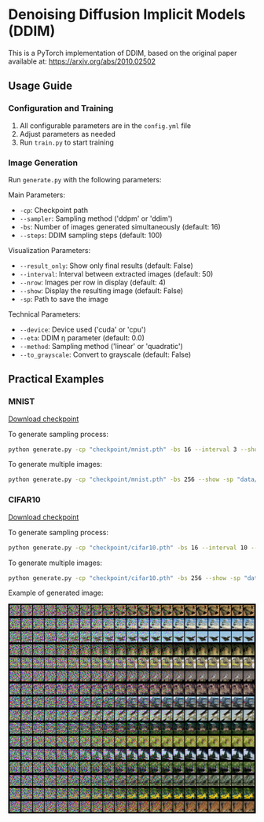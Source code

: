 # Denoising Diffusion Implicit Models (DDIM)

This is a PyTorch implementation of DDIM, based on the original paper available at: https://arxiv.org/abs/2010.02502

## Usage Guide

### Configuration and Training
1. All configurable parameters are in the `config.yml` file
2. Adjust parameters as needed
3. Run `train.py` to start training

### Image Generation
Run `generate.py` with the following parameters:

Main Parameters:
- `-cp`: Checkpoint path
- `--sampler`: Sampling method ('ddpm' or 'ddim')
- `-bs`: Number of images generated simultaneously (default: 16)
- `--steps`: DDIM sampling steps (default: 100)

Visualization Parameters:
- `--result_only`: Show only final results (default: False)
- `--interval`: Interval between extracted images (default: 50)
- `--nrow`: Images per row in display (default: 4)
- `--show`: Display the resulting image (default: False)
- `-sp`: Path to save the image

Technical Parameters:
- `--device`: Device used ('cuda' or 'cpu')
- `--eta`: DDIM η parameter (default: 0.0)
- `--method`: Sampling method ('linear' or 'quadratic')
- `--to_grayscale`: Convert to grayscale (default: False)

## Practical Examples

### MNIST
[Download checkpoint](https://drive.google.com/file/d/1gwhczBWOjUtw4Fz_y2PidyKnrUsMSN8t/view?usp=drive_link)

To generate sampling process:
```bash
python generate.py -cp "checkpoint/mnist.pth" -bs 16 --interval 3 --show -sp "data/result/mnist_sampler.png" --sampler "ddim" --steps 50
```

To generate multiple images:
```bash
python generate.py -cp "checkpoint/mnist.pth" -bs 256 --show -sp "data/result/mnist_result.png" --nrow 16 --result_only --sampler "ddim" --steps 50
```

### CIFAR10
[Download checkpoint](https://drive.google.com/file/d/1GRVfLSfjGtEPJzxg52k4wj4w2TKk-utO/view?usp=drive_link)

To generate sampling process:
```bash
python generate.py -cp "checkpoint/cifar10.pth" -bs 16 --interval 10 --show -sp "data/result/cifar10_sampler.png" --sampler "ddim" --steps 200 --method "quadratic"
```

To generate multiple images:
```bash
python generate.py -cp "checkpoint/cifar10.pth" -bs 256 --show -sp "data/result/cifar10_result.png" --nrow 16 --result_only --sampler "ddim" --steps 200 --method "quadratic"
```

Example of generated image:

![](data/result/cifar10_sampler.png)
